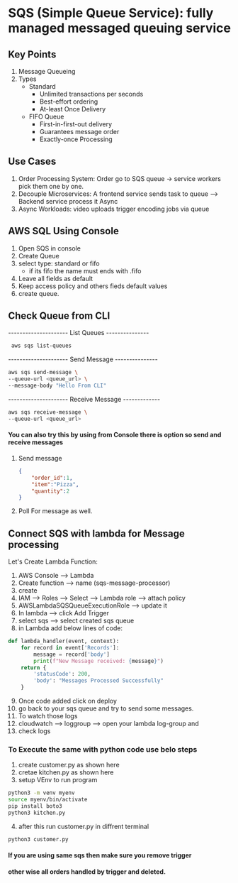 # SQS (Simple Queue Service): fully managed messaged queuing service

## Key Points

1. Message Queueing
2. Types
    - Standard
        - Unlimited transactions per seconds
        - Best-effort ordering
        - At-least Once Delivery
    - FIFO Queue
        - First-in-first-out delivery
        - Guarantees message order
        - Exactly-once Processing

## Use Cases

1. Order Processing System: Order go to SQS queue -> service workers
    pick them one by one.
2. Decouple Microservices: A frontend service sends task to queue 
    --> Backend service process it Async
3. Async Workloads: video uploads trigger encoding jobs via queue

## AWS SQL Using Console

1. Open SQS in console
2. Create Queue
3. select type: standard or fifo
    - if its fifo the name must ends with .fifo
4. Leave all fields as default
5. Keep access policy and others fieds default values
6. create queue.

## Check Queue from CLI

--------------------- List Queues ---------------
```bash
 aws sqs list-queues
```

--------------------- Send Message ---------------
```bash
aws sqs send-message \ 
--queue-url <queue_url> \
--message-body "Hello From CLI"
```
--------------------- Receive Message -------------
```bash
aws sqs receive-message \ 
--queue-url <queue_url>
```

#### You can also try this by using from Console there is option so send and receive messages

1. Send message
    ```json
    {
        "order_id":1, 
        "item":"Pizza", 
        "quantity":2
    }
    ```
2. Poll For message as well.

## Connect SQS with lambda for Message processing 

Let's Create Lambda Function:

1. AWS Console --> Lambda
2. Create function --> name (sqs-message-processor)
3. create
4. IAM --> Roles --> Select --> Lambda role --> attach policy
5. AWSLambdaSQSQueueExecutionRole --> update it
6. In lambda --> click Add Trigger
7. select sqs --> select created sqs queue
8. in Lambda add below lines of code:

```python
def lambda_handler(event, context):
    for record in event['Records']:
        message = record['body']
        print(f"New Message received: {message}")
    return {
        'statusCode': 200,
        'body': "Messages Processed Successfully"
    }
```

9. Once code added click on deploy
10. go back to your sqs queue and try to send some messages.
11. To watch those logs
12. cloudwatch --> loggroup --> open your lambda log-group and 
13. check logs


### To Execute the same with python code use belo steps

1. create customer.py as shown here
2. cretae kitchen.py as shown here
3. setup VEnv to run program
```bash
python3 -m venv myenv
source myenv/bin/activate
pip install boto3
python3 kitchen.py
```

4. after this run customer.py in diffrent terminal
```bash
python3 customer.py
```

#### If you are using same sqs then make sure you remove trigger
#### other wise all orders handled by trigger and deleted.

